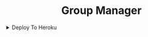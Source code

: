 <h1 align="center">
  Group Manager
</h1>

<details><summary>Deploy To Heroku</summary>
<p>
<br>
<a href="https://heroku.com/deploy?template=https://github.com/Rock11178/Naa-Ready-2">
  <img src="https://www.herokucdn.com/deploy/button.svg" alt="Deploy To Heroku">
</a>
